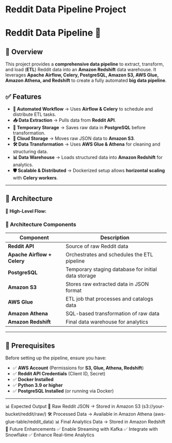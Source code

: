 # Reddit Data Pipeline Project 
# Reddit Data Pipeline 🚀

## 📌 Overview
This project provides a **comprehensive data pipeline** to extract, transform, and load (**ETL**) Reddit data into an **Amazon Redshift** data warehouse. It leverages **Apache Airflow, Celery, PostgreSQL, Amazon S3, AWS Glue, Amazon Athena, and Redshift** to create a fully automated **big data pipeline**.

## ✅ Features
- **🔄 Automated Workflow** → Uses **Airflow & Celery** to schedule and distribute ETL tasks.
- **📥 Data Extraction** → Pulls data from **Reddit API**.
- **💾 Temporary Storage** → Saves raw data in **PostgreSQL** before transformation.
- **📂 Cloud Storage** → Moves raw JSON data to **Amazon S3**.
- **🛠 Data Transformation** → Uses **AWS Glue & Athena** for cleaning and structuring data.
- **📊 Data Warehouse** → Loads structured data into **Amazon Redshift** for analytics.
- **🛡️ Scalable & Distributed** → Dockerized setup allows **horizontal scaling** with **Celery workers**.

---

## 📂 Architecture  
🚀 **High-Level Flow:**
### **🔹 Architecture Components**
| **Component**     | **Description** |
|-------------------|----------------|
| **Reddit API** | Source of raw Reddit data |
| **Apache Airflow + Celery** | Orchestrates and schedules the ETL pipeline |
| **PostgreSQL** | Temporary staging database for initial data storage |
| **Amazon S3** | Stores raw extracted data in JSON format |
| **AWS Glue** | ETL job that processes and catalogs data |
| **Amazon Athena** | SQL-based transformation of raw data |
| **Amazon Redshift** | Final data warehouse for analytics |

---

## 🎯 Prerequisites  
Before setting up the pipeline, ensure you have:
- ✅ **AWS Account** (Permissions for **S3, Glue, Athena, Redshift**)
- ✅ **Reddit API Credentials** (Client ID, Secret)
- ✅ **Docker Installed**
- ✅ **Python 3.9 or higher**
- ✅ **PostgreSQL Installed** (or running via Docker)

---

📊 Expected Output
📁 Raw Reddit JSON → Stored in Amazon S3 (s3://your-bucket/reddit/raw/)
🛠 Processed Data → Available in Amazon Athena (aws-glue-table/reddit_data)
📊 Final Analytics Data → Stored in Amazon Redshift
🎯 Future Enhancements
✅ Enable Streaming with Kafka
✅ Integrate with Snowflake
✅ Enhance Real-time Analytics




